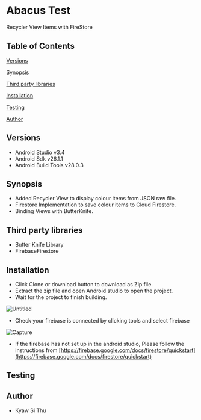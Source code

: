 # Abacus Test
Recycler View Items with FireStore

## Table of Contents  
[Versions](#Versions)

[Synopsis](#Synopsis)

[Third party libraries](#third-party-libraries)

[Installation](#Installation)

[Testing](#testing)

[Author](#author)

## Versions

* Android Studio v3.4
* Android Sdk v26.1.1
* Android Build Tools v28.0.3

## Synopsis

* Added Recycler View to display colour items from JSON raw file.
* Firestore Implementation to save colour items to Cloud Firestore.
* Binding Views with ButterKnife.

## Third party libraries

*  Butter Knife Library
*  FirebaseFirestore

## Installation

* Click Clone or download button to download as Zip file.
* Extract the zip file and open Android studio to open the project.
* Wait for the project to finish building.

![Untitled](https://user-images.githubusercontent.com/49223246/56940143-dadcc280-6b4f-11e9-8676-f41ee32e435d.png)

* Check your firebase is connected by clicking tools and select firebase

![Capture](https://user-images.githubusercontent.com/49223246/56940656-1927b100-6b53-11e9-86da-cc5f83e3afbe.PNG)

* If the firebase has not set up in the android studio, Please follow the instructions from 
 [https://firebase.google.com/docs/firestore/quickstart](https://firebase.google.com/docs/firestore/quickstart)


## Testing


## Author
* Kyaw Si Thu
